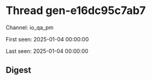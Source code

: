# Thread gen-e16dc95c7ab7
Channel: io_qa_pm

First seen: 2025-01-04 00:00:00

Last seen: 2025-01-04 00:00:00

## Digest


